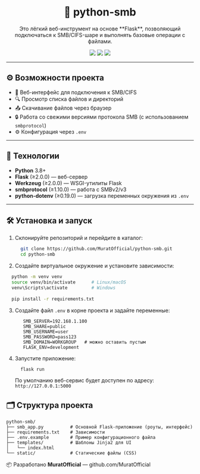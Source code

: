 <h1 align="center">🔐 python-smb</h1>
<p align="center">
  Это лёгкий веб-инструмент на основе **Flask**, позволяющий подключаться к SMB/CIFS-шаре и выполнять базовые операции с файлами.
</p>

<p align="center">
  <img src="https://img.shields.io/github/languages/top/MuratOfficial/python-smb?style=flat-square" />
  <img src="https://img.shields.io/github/license/MuratOfficial/python-smb?style=flat-square" />
  <img src="https://img.shields.io/github/stars/MuratOfficial/python-smb?style=flat-square" />
</p>

---

## ⚙️ Возможности проекта

- 🚀 Веб-интерфейс для подключения к SMB/CIFS
- 🔍 Просмотр списка файлов и директорий
- 📤 Скачивание файлов через браузер
- 🔒 Работа со свежими версиями протокола SMB (с использованием `smbprotocol`)
- ⚙️ Конфигурация через `.env`

---

## 🧰 Технологии

- **Python** 3.8+
- **Flask** (≥2.0.0) — веб-сервер
- **Werkzeug** (≥2.0.0) — WSGI-утилиты Flask
- **smbprotocol** (≥1.10.0) — работа с SMBv2/v3
- **python-dotenv** (≥0.19.0) — загрузка переменных окружения из `.env`

---

## 🛠 Установка и запуск

1. Склонируйте репозиторий и перейдите в каталог:

   ```bash
     git clone https://github.com/MuratOfficial/python-smb.git
     cd python-smb
   ```
   
2. Создайте виртуальное окружение и установите зависимости:

  ```bash
    python -m venv venv
    source venv/bin/activate      # Linux/macOS
    venv\Scripts\activate         # Windows
    
    pip install -r requirements.txt
  ```

3. Создайте файл `.env` в корне проекта и задайте переменные:

   ```env
      SMB_SERVER=192.168.1.100
      SMB_SHARE=public
      SMB_USERNAME=user
      SMB_PASSWORD=pass123
      SMB_DOMAIN=WORKGROUP   # можно оставить пустым
      FLASK_ENV=development
   ```

4. Запустите приложение:

   ```bash
     flask run
   ```
   По умолчанию веб-сервис будет доступен по адресу: `http://127.0.0.1:5000`

## 🗂 Структура проекта

```
python-smb/
├── smb_app.py          # Основной Flask-приложение (роуты, интерфейс)
├── requirements.txt    # Зависимости
├── .env.example        # Пример конфигурационного файла
├── templates/          # Шаблоны Jinja2 для UI
│   └── index.html
└── static/             # Статические файлы (CSS)
```

📦 Разработано **MuratOfficial** — github.com/MuratOfficial


